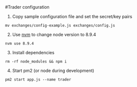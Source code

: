 #Trader configuration

1. Copy sample configuration file and set the secret/key pairs

`mv exchanges/config-example.js exchanges/config.js`

2. Use [nvm](https://github.com/creationix/nvm) to change node version to 8.9.4

`nvm use 8.9.4`

3. Install dependencies

`rm -rf node_modules && npm i`

4. Start pm2 (or node during development)

`pm2 start app.js --name trader`